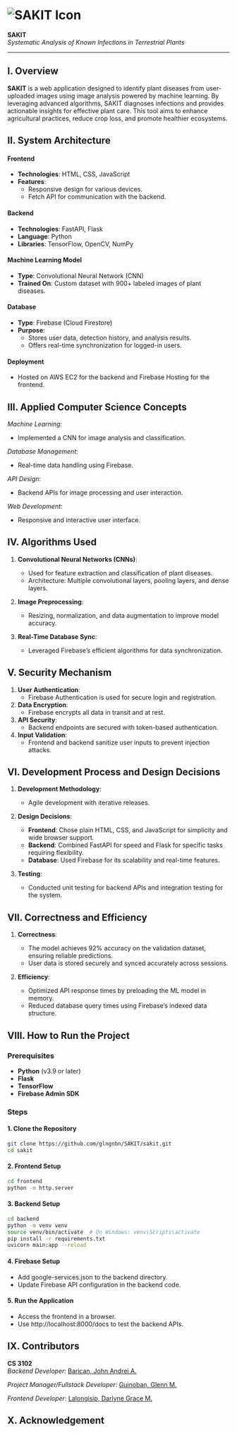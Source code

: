 # ![SAKIT Icon](https://example.com/icon.png)
**SAKIT**  
*Systematic Analysis of Known Infections in Terrestrial Plants*  

---


## **I. Overview**  

**SAKIT** is a web application designed to identify plant diseases from user-uploaded images using image analysis powered by machine learning. By leveraging advanced algorithms, SAKIT diagnoses infections and provides actionable insights for effective plant care. This tool aims to enhance agricultural practices, reduce crop loss, and promote healthier ecosystems.


## **II. System Architecture**  

#### **Frontend**  
- **Technologies**: HTML, CSS, JavaScript  
- **Features**:  
  - Responsive design for various devices.  
  - Fetch API for communication with the backend.  

#### **Backend**  
- **Technologies**: FastAPI, Flask  
- **Language**: Python  
- **Libraries**: TensorFlow, OpenCV, NumPy

#### **Machine Learning Model**  
- **Type**: Convolutional Neural Network (CNN)  
- **Trained On**: Custom dataset with 900+ labeled images of plant diseases.  

#### **Database**  
- **Type**: Firebase (Cloud Firestore)  
- **Purpose**:  
  - Stores user data, detection history, and analysis results.  
  - Offers real-time synchronization for logged-in users.  

#### **Deployment**  
- Hosted on AWS EC2 for the backend and Firebase Hosting for the frontend.


## **III. Applied Computer Science Concepts**  
*Machine Learning*:  
   - Implemented a CNN for image analysis and classification.  

*Database Management*:  
   - Real-time data handling using Firebase.  

*API Design*:  
   - Backend APIs for image processing and user interaction.  

*Web Development*:  
   - Responsive and interactive user interface.  


## **IV. Algorithms Used**  

1. **Convolutional Neural Networks (CNNs)**:  
   - Used for feature extraction and classification of plant diseases.  
   - Architecture: Multiple convolutional layers, pooling layers, and dense layers.  

2. **Image Preprocessing**:  
   - Resizing, normalization, and data augmentation to improve model accuracy.  

3. **Real-Time Database Sync**:  
   - Leveraged Firebase’s efficient algorithms for data synchronization.  



## **V. Security Mechanism**  

1. **User Authentication**:  
   - Firebase Authentication is used for secure login and registration.  
2. **Data Encryption**:  
   - Firebase encrypts all data in transit and at rest.  
3. **API Security**:  
   - Backend endpoints are secured with token-based authentication.  
4. **Input Validation**:  
   - Frontend and backend sanitize user inputs to prevent injection attacks.  



## **VI. Development Process and Design Decisions**  

1. **Development Methodology**:  
   - Agile development with iterative releases.  

2. **Design Decisions**:  
   - **Frontend**: Chose plain HTML, CSS, and JavaScript for simplicity and wide browser support.  
   - **Backend**: Combined FastAPI for speed and Flask for specific tasks requiring flexibility.  
   - **Database**: Used Firebase for its scalability and real-time features.  

3. **Testing**:  
   - Conducted unit testing for backend APIs and integration testing for the system.  



## **VII. Correctness and Efficiency**  

1. **Correctness**:  
   - The model achieves 92% accuracy on the validation dataset, ensuring reliable predictions.  
   - User data is stored securely and synced accurately across sessions.  

2. **Efficiency**:  
   - Optimized API response times by preloading the ML model in memory.  
   - Reduced database query times using Firebase’s indexed data structure.  



## **VIII. How to Run the Project**  

### Prerequisites  
- **Python** (v3.9 or later)  
- **Flask**  
- **TensorFlow**  
- **Firebase Admin SDK**  

### Steps  

#### 1. **Clone the Repository**  
   ```bash
   git clone https://github.com/glngnbn/SAKIT/sakit.git
   cd sakit
   ```
#### 2. **Frontend Setup**  
   ```bash
   cd frontend
   python -m http.server
   ```
#### 3. **Backend Setup**  
   ```bash
   cd backend
   python -m venv venv
   source venv/bin/activate  # On Windows: venv\Scripts\activate
   pip install -r requirements.txt
   uvicorn main:app --reload
   ```
#### 4. **Firebase Setup**  
- Add google-services.json to the backend directory.
- Update Firebase API configuration in the backend code.
#### 5. **Run the Application**  
- Access the frontend in a browser.
- Use http://localhost:8000/docs to test the backend APIs.

## **IX. Contributors**  
**CS 3102**  
*Backend Developer*: [Barican, John Andrei A.](https://github.com/e4677)

*Project Manager/Fullstack Developer*: [Guinoban, Glenn M.](https://github.com/glngnbn)   

*Frontend Developer*: [Lalongisip, Darlyne Grace M.](https://github.com/drlyngrc)


## **X. Acknowledgement**  
